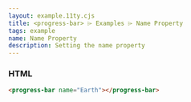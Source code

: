 ```yaml
---
layout: example.11ty.cjs
title: <progress-bar> ⌲ Examples ⌲ Name Property
tags: example
name: Name Property
description: Setting the name property
---
```


<progress-bar name="Earth"></progress-bar>

<h3>HTML</h3>

```html
<progress-bar name="Earth"></progress-bar>
```
